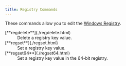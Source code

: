 ```yaml
---
title: Registry Commands
---
```


These commands allow you to edit the [Windows Registry](https://en.wikipedia.org/wiki/Windows_Registry).

<dl>

  <dt>[**regdelete**](./regdelete.html)</dt>
  <dd>Delete a registry key value.</dd>

  <dt>[**regset**](./regset.html)</dt>
  <dd>Set a registry key value.</dd>

  <dt>[**regset64**](./regset64.html)</dt>
  <dd>Set a registry key value in the 64-bit registry.</dd>

</dl>
